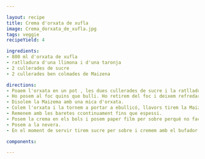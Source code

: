 ```yaml
---

layout: recipe
title: Crema d'orxata de xufla
image: Crema_dorxata_de_xufla.jpg
tags: veggie
recipeYield: 4

ingredients:
- 800 ml d'orxata de xufla
- ratlladura d'una llimona i d'una taronja
- 2 cullerades de sucre
- 2 cullerades ben colmades de Maizena

directions:
- Poaem l'orxata en un pot , les dues cullerades de sucre i la ratlladura de llimona i taronja.
- Ho posem al foc quins que bulli. Ho retirem del foc i deixem refredar perquè infusionin les ratlladures. 
- Disolem la Maizema amb una mica d'orxata.
- Colem l'orxata i la tornem a portar a ebullicó, llavors tirem la Maizena ,
- Remenem amb les baretes ccontinuament fins que espessi.
- Posem la crema en els bols i posem paper film per sobre perquè no faci"pell",
- Posem a la nevera.
- En el moment de servir tirem sucre per sobre i cremem amb el bufador.

components:

---
```

